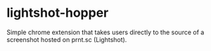 # lightshot-hopper
Simple chrome extension that takes users directly to the source of a screenshot hosted on prnt.sc (Lightshot).
